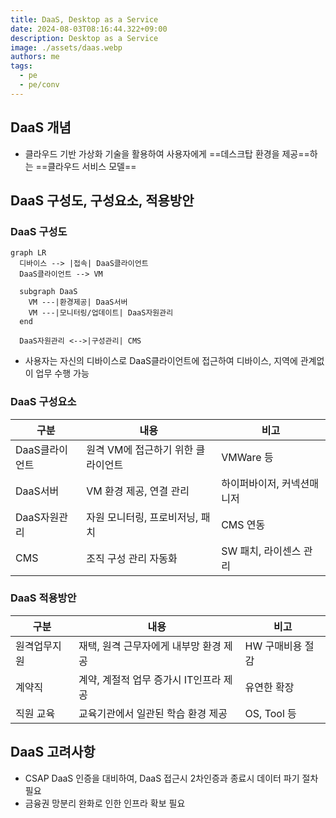 ```yaml
---
title: DaaS, Desktop as a Service
date: 2024-08-03T08:16:44.322+09:00
description: Desktop as a Service
image: ./assets/daas.webp
authors: me
tags: 
  - pe
  - pe/conv 
---
```


## DaaS 개념

- 클라우드 기반 가상화 기술을 활용하여 사용자에게 ==데스크탑 환경을 제공==하는 ==클라우드 서비스 모델==

## DaaS 구성도, 구성요소, 적용방안

### DaaS 구성도

```mermaid
graph LR
  디바이스 --> |접속| DaaS클라이언트
  DaaS클라이언트 --> VM

  subgraph DaaS
    VM ---|환경제공| DaaS서버
    VM ---|모니터링/업데이트| DaaS자원관리
  end

  DaaS자원관리 <-->|구성관리| CMS
```

- 사용자는 자신의 디바이스로 DaaS클라이언트에 접근하여 디바이스, 지역에 관계없이 업무 수행 가능

### DaaS 구성요소

| 구분 | 내용 | 비고 |
| --- | --- | --- |
| DaaS클라이언트 | 원격 VM에 접근하기 위한 클라이언트 | VMWare 등 |
| DaaS서버 | VM 환경 제공, 연결 관리 | 하이퍼바이저, 커넥션매니저 |
| DaaS자원관리 | 자원 모니터링, 프로비저닝, 패치 | CMS 연동 |
| CMS | 조직 구성 관리 자동화 | SW 패치, 라이센스 관리 |

### DaaS 적용방안

| 구분 | 내용 | 비고 |
| --- | --- | --- |
| 원격업무지원 | 재택, 원격 근무자에게 내부망 환경 제공 | HW 구매비용 절감 |
| 계약직 | 계약, 계절적 업무 증가시 IT인프라 제공 | 유연한 확장 |
| 직원 교육 | 교육기관에서 일관된 학습 환경 제공 | OS, Tool 등 |

## DaaS 고려사항

- CSAP DaaS 인증을 대비하여, DaaS 접근시 2차인증과 종료시 데이터 파기 절차 필요
- 금융권 망분리 완화로 인한 인프라 확보 필요
